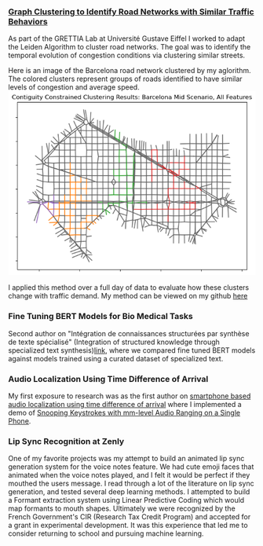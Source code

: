 ### [Graph Clustering to Identify Road Networks with Similar Traffic Behaviors](https://github.com/EllingtonKirby/Contiguity-Constrained-Clustering)

As part of the GRETTIA Lab at Université Gustave Eiffel I worked to adapt the Leiden Algorithm to cluster road networks.
The goal was to identify the temporal evolution of congestion conditions via clustering similar streets.

Here is an image of the Barcelona road network clustered by my aglorithm. The colored clusters represent groups of roads identified to have similar levels of congestion and average speed.
![Barcelona Clustering](/assets/img/base_clustering_results.png)

I applied this method over a full day of data to evaluate how these clusters change with traffic demand. My method can be viewed on my github [here](https://github.com/EllingtonKirby/leidenalg/) 

### Fine Tuning BERT Models for Bio Medical Tasks

Second author on "Intégration de connaissances structurées par synthèse de texte spécialisé" (Integration of structured knowledge through specialized text synthesis)[link](https://hal.science/hal-04130151/), where we compared fine tuned BERT models against models trained using a curated dataset of specialized text.

### Audio Localization Using Time Difference of Arrival

My first exposure to research was as the first author on [smartphone based audio localization using time difference of arrival](https://dl.acm.org/doi/abs/10.1145/2973750.2985625) where I implemented a demo of [Snooping Keystrokes with mm-level Audio Ranging on a Single Phone](https://dl.acm.org/doi/abs/10.1145/2789168.2790122).

### Lip Sync Recognition at Zenly

One of my favorite projects was my attempt to build an animated lip sync generation system for the voice notes feature. We had cute emoji faces that animated when the voice notes played, and I felt it would be perfect if they mouthed the users message. I read through a lot of the literature on lip sync generation, and tested several deep learning methods. I attempted to build a Formant extraction system using Linear Predictive Coding which would map formants to mouth shapes. Ultimately we were recognized by the French Government's CIR (Research Tax Credit Program) and accepted for a grant in experimental development. It was this experience that led me to consider returning to school and pursuing machine learning. 
